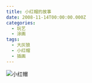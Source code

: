 ```yaml
---
title: 小红帽的故事
date: 2008-11-14T00:00:00.000Z
categories:
  - 玩艺
  - 涂画
tags:
  - 大灰狼
  - 小红帽
  - 插画
---
```


![小红帽](https://media.kaerozhi.com/2025/06/a177964af88f660eefb1b4c4c7e2858f.webp "小红帽")
